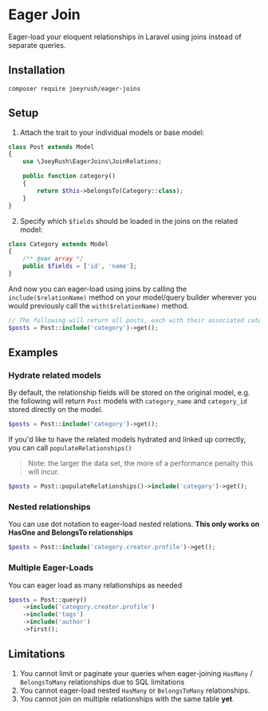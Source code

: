 # Eager Join
Eager-load your eloquent relationships in Laravel using joins instead of separate queries.

## Installation
```
composer require joeyrush/eager-joins
```

## Setup
1. Attach the trait to your individual models or base model:

```php
class Post extends Model
{
    use \JoeyRush\EagerJoins\JoinRelations;

    public function category()
    {
        return $this->belongsTo(Category::class);
    }
}
```

2. Specify which `$fields` should be loaded in the joins on the related model:

```php
class Category extends Model
{
    /** @var array */
    public $fields = ['id', 'name'];
}
```

And now you can eager-load using joins by calling the `include($relationName)` method on your model/query builder wherever you would previously call the `with($relationName)` method.

```php
// The following will return all posts, each with their associated category pre-loaded.
$posts = Post::include('category')->get();
```

## Examples

### Hydrate related models
By default, the relationship fields will be stored on the original model, e.g. the following will return `Post` models with `category_name` and `category_id` stored directly on the model.

```php
$posts = Post::include('category')->get();
```

If you'd like to have the related models hydrated and linked up correctly, you can call `populateRelationships()`

> Note: the larger the data set, the more of a performance penalty this will incur.

```php
$posts = Post::populateRelationships()->include('category')->get();
```

### Nested relationships
You can use dot notation to eager-load nested relations. **This only works on HasOne and BelongsTo relationships**
```php
$posts = Post::include('category.creator.profile')->get();
```

### Multiple Eager-Loads
You can eager load as many relationships as needed
```php
$posts = Post::query()
	->include('category.creator.profile')
	->include('tags')
	->include('author')
	->first();
```

## Limitations
1. You cannot limit or paginate your queries when eager-joining `HasMany` / `BelongsToMany` relationships due to SQL limitations
2. You cannot eager-load nested `HasMany` or `BelongsToMany` relationships.
2. You cannot join on multiple relationships with the same table **yet**.